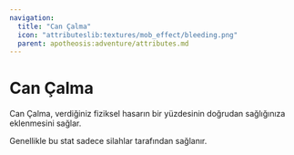 ```yaml
---
navigation:
  title: "Can Çalma"
  icon: "attributeslib:textures/mob_effect/bleeding.png"
  parent: apotheosis:adventure/attributes.md
---
```


# Can Çalma

<Color id="blue">Can Çalma</Color>, verdiğiniz fiziksel hasarın bir yüzdesinin doğrudan sağlığınıza eklenmesini sağlar.

Genellikle bu stat sadece silahlar tarafından sağlanır.

